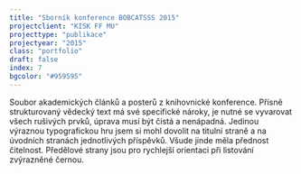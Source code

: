 ```yaml
---
title: "Sborník konference BOBCATSSS 2015"
projectclient: "KISK FF MU"
projecttype: "publikace"
projectyear: "2015"
class: "portfolio"
draft: false
index: 7
bgcolor: "#959595"
---
```



Soubor akademických článků a&nbsp;posterů z&nbsp;knihovnické konference. Přísně strukturovaný vědecký text má své specifické nároky, je nutné se vyvarovat všech rušivých prvků, úprava musí být čistá a&nbsp;nenápadná. Jedinou výraznou typografickou hru jsem si mohl dovolit na titulní straně a&nbsp;na úvodních stranách jednotlivých příspěvků. Všude jinde měla přednost čitelnost. Předělové strany jsou pro rychlejší orientaci při listování zvýrazněné černou.